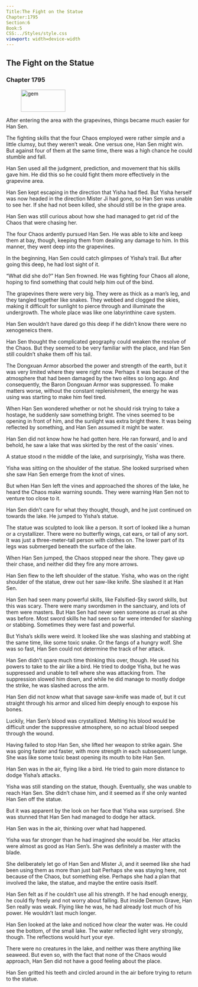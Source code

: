 ```yaml
---
Title:The Fight on the Statue 
Chapter:1795 
Section:6 
Book:5 
CSS:../Styles/style.css 
viewport: width=device-width
---
```

  
## The Fight on the Statue
### Chapter 1795
  
<figure>
	<img src="../Images/gem.gif" alt="gem" id="gem" width="120" height="60" />
</figure>
  

  
After entering the area with the grapevines, things became much easier for Han Sen.

The fighting skills that the four Chaos employed were rather simple and a little clumsy, but they weren’t weak. One versus one, Han Sen might win. But against four of them at the same time, there was a high chance he could stumble and fall.

Han Sen used all the judgment, prediction, and movement that his skills gave him. He did this so he could fight them more effectively in the grapevine area.

Han Sen kept escaping in the direction that Yisha had fled. But Yisha herself was now headed in the direction Mister Ji had gone, so Han Sen was unable to see her. If she had not been killed, she should still be in the grape area.

Han Sen was still curious about how she had managed to get rid of the Chaos that were chasing her.

The four Chaos ardently pursued Han Sen. He was able to kite and keep them at bay, though, keeping them from dealing any damage to him. In this manner, they went deep into the grapevines.

In the beginning, Han Sen could catch glimpses of Yisha’s trail. But after going this deep, he had lost sight of it.

“What did she do?” Han Sen frowned. He was fighting four Chaos all alone, hoping to find something that could help him out of the bind.

The grapevines there were very big. They were as thick as a man’s leg, and they tangled together like snakes. They webbed and clogged the skies, making it difficult for sunlight to pierce through and illuminate the undergrowth. The whole place was like one labyrinthine cave system.

Han Sen wouldn’t have dared go this deep if he didn’t know there were no xenogeneics there.

Han Sen thought the complicated geography could weaken the resolve of the Chaos. But they seemed to be very familiar with the place, and Han Sen still couldn’t shake them off his tail.

The Dongxuan Armor absorbed the power and strength of the earth, but it was very limited where they were right now. Perhaps it was because of the atmosphere that had been damaged by the two elites so long ago. And consequently, the Baron Dongxuan Armor was suppressed. To make matters worse, without the constant replenishment, the energy he was using was starting to make him feel tired.

When Han Sen wondered whether or not he should risk trying to take a hostage, he suddenly saw something bright. The vines seemed to be opening in front of him, and the sunlight was extra bright there. It was being reflected by something, and Han Sen assumed it might be water.

Han Sen did not know how he had gotten here. He ran forward, and lo and behold, he saw a lake that was skirted by the rest of the oasis’ vines.

A statue stood n the middle of the lake, and surprisingly, Yisha was there.

Yisha was sitting on the shoulder of the statue. She looked surprised when she saw Han Sen emerge from the knot of vines.

But when Han Sen left the vines and approached the shores of the lake, he heard the Chaos make warning sounds. They were warning Han Sen not to venture too close to it.

Han Sen didn’t care for what they thought, though, and he just continued on towards the lake. He jumped to Yisha’s statue.

The statue was sculpted to look like a person. It sort of looked like a human or a crystallizer. There were no butterfly wings, cat ears, or tail of any sort. It was just a three-meter-tall person with clothes on. The lower part of its legs was submerged beneath the surface of the lake.

When Han Sen jumped, the Chaos stopped near the shore. They gave up their chase, and neither did they fire any more arrows.

Han Sen flew to the left shoulder of the statue. Yisha, who was on the right shoulder of the statue, drew out her saw-like knife. She slashed it at Han Sen.

Han Sen had seen many powerful skills, like Falsified-Sky sword skills, but this was scary. There were many swordsmen in the sanctuary, and lots of them were masters. But Han Sen had never seen someone as cruel as she was before. Most sword skills he had seen so far were intended for slashing or stabbing. Sometimes they were fast and powerful.

But Yisha’s skills were weird. It looked like she was slashing and stabbing at the same time, like some toxic snake. Or the fangs of a hungry wolf. She was so fast, Han Sen could not determine the track of her attack.

Han Sen didn’t spare much time thinking this over, though. He used his powers to take to the air like a bird. He tried to dodge Yisha, but he was suppressed and unable to tell where she was attacking from. The suppression slowed him down, and while he did manage to mostly dodge the strike, he was slashed across the arm.

Han Sen did not know what that savage saw-knife was made of, but it cut straight through his armor and sliced him deeply enough to expose his bones.

Luckily, Han Sen’s blood was crystallized. Melting his blood would be difficult under the suppressive atmosphere, so no actual blood seeped through the wound.

Having failed to stop Han Sen, she lifted her weapon to strike again. She was going faster and faster, with more strength in each subsequent lunge. She was like some toxic beast opening its mouth to bite Han Sen.

Han Sen was in the air, flying like a bird. He tried to gain more distance to dodge Yisha’s attacks.

Yisha was still standing on the statue, though. Eventually, she was unable to reach Han Sen. She didn’t chase him, and it seemed as if she only wanted Han Sen off the statue.

But it was apparent by the look on her face that Yisha was surprised. She was stunned that Han Sen had managed to dodge her attack.

Han Sen was in the air, thinking over what had happened.

Yisha was far stronger than he had imagined she would be. Her attacks were almost as good as Han Sen’s. She was definitely a master with the blade.

She deliberately let go of Han Sen and Mister Ji, and it seemed like she had been using them as more than just bait Perhaps she was staying here, not because of the Chaos, but something else. Perhaps she had a plan that involved the lake, the statue, and maybe the entire oasis itself.

Han Sen felt as if he couldn’t use all his strength. If he had enough energy, he could fly freely and not worry about falling. But inside Demon Grave, Han Sen really was weak. Flying like he was, he had already lost much of his power. He wouldn’t last much longer.

Han Sen looked at the lake and noticed how clear the water was. He could see the bottom, of the small lake. The water reflected light very strongly, though. The reflections would hurt your eye.

There were no creatures in the lake, and neither was there anything like seaweed. But even so, with the fact that none of the Chaos would approach, Han Sen did not have a good feeling about the place.

Han Sen gritted his teeth and circled around in the air before trying to return to the statue.